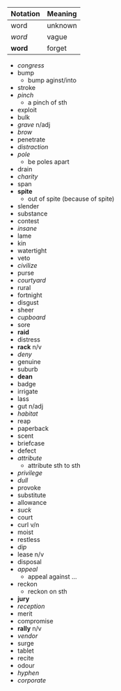 | Notation | Meaning |
| -------- | ------- |
| word     | unknown |
| _word_   | vague   |
| **word** | forget  |

- _congress_
- bump
  - bump aginst/into
- stroke
- _pinch_
  - a pinch of sth
- exploit
- bulk
- _grave_ n/adj
- _brow_
- penetrate
- _distraction_
- _pole_
  - be poles apart
- drain
- _charity_
- span
- **spite**
  - out of spite (because of spite)
- slender
- substance
- contest
- _insane_
- lame
- kin
- watertight
- veto
- _civilize_
- purse
- _courtyard_
- rural
- fortnight
- disgust
- sheer
- _cupboard_
- sore
- **raid**
- distress
- **rack** n/v
- _deny_
- genuine
- suburb
- **dean**
- badge
- irrigate
- lass
- gut n/adj
- _habitat_
- reap
- paperback
- scent
- briefcase
- defect
- _attribute_
  - attribute sth to sth
- _privilege_
- _dull_
- provoke
- substitute
- allowance
- _suck_
- court
- curl v/n
- moist
- restless
- _dip_
- lease n/v
- disposal
- _appeal_
  - appeal against ...
- reckon
  - reckon on sth
- **jury**
- _reception_
- merit
- compromise
- **rally** n/v
- _vendor_
- surge
- tablet
- recite
- odour
- _hyphen_
- _corporate_
